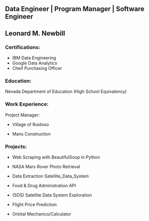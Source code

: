 ## Data Engineer | Program Manager | Software Engineer
## Leonard M. Newbill

### Certifications: 
- IBM Data Engineering 
- Google Data Analytics
- Cheif Purchasing Officer 

### Education:
Nevada Department of Education (High School Equivalency)

### Work Experience:
Project Manager:

- Village of Ruidoso

- Mans Construction

  
### Projects:
- Web Scraping with BeautifulSoup in Python

- NASA Mars Rover Photo Retrieval

- Data Extraction Satellite_Data_System

- Food & Drug Administration API

- (SDS) Satellite Data System Exploration

- Flight Price Prediction

- Orbital Mechanics/Calculator

